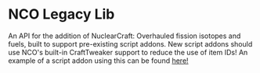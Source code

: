 # NCO Legacy Lib
An API for the addition of NuclearCraft: Overhauled fission isotopes and fuels, built to support pre-existing script addons.
New script addons should use NCO's built-in CraftTweaker support to reduce the use of item IDs!
An example of a script addon using this can be found [here!](https://github.com/turbodiesel4598/NuclearCraft/blob/master/run/resources/nuclearcraft/addons/AddonTest-2.0/scripts/Setup.zs)